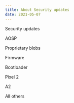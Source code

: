 ```yaml
---
title: About Security updates
date: 2021-05-07
---
```


Security updates

AOSP

Proprietary blobs

Firmware

Bootloader

Pixel 2

A2

All others

